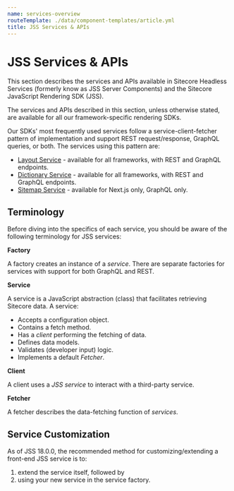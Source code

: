 ```yaml
---
name: services-overview
routeTemplate: ./data/component-templates/article.yml
title: JSS Services & APIs
---
```


# JSS Services & APIs

   This section describes the services and APIs available in Sitecore Headless Services (formerly know as JSS Server Components) and the Sitecore JavaScript Rendering SDK (JSS).

   The services and APIs described in this section, unless otherwise stated, are available for all our framework-specific rendering SDKs.

   Our SDKs' most frequently used services follow a service-client-fetcher pattern of implementation and support REST request/response, GraphQL queries, or both. The services using this pattern are:

   - [Layout Service](/docs/fundamentals/services/layout/overview) - available for all frameworks, with REST and GraphQL endpoints.
   - [Dictionary Service](/docs/fundamentals/services/dictionary-service) - available for all frameworks, with REST and GraphQL endpoints.
   - [Sitemap Service](/docs/nextjs/services/graphql-sitemap-service) - available for Next.js only, GraphQL only.

## Terminology

Before diving into the specifics of each service, you should be aware of the following terminology for JSS services:

**Factory**

A factory creates an instance of a *service*. There are separate factories for services with support for both GraphQL and REST.

**Service**

A service is a JavaScript abstraction (class) that facilitates retrieving Sitecore data.
A service:
- Accepts a configuration object.
- Contains a fetch method.
- Has a *client* performing the fetching of data.
- Defines data models.
- Validates (developer input) logic.
- Implements a default *Fetcher*.

**Client**

A client uses a *JSS service* to interact with a third-party service.

**Fetcher**

A fetcher describes the data-fetching function of *services*.

## Service Customization

As of JSS 18.0.0, the recommended method for customizing/extending a front-end JSS service is to:

1. extend the service itself, followed by
2. using your new service in the service factory.